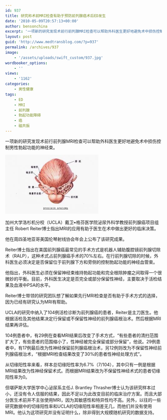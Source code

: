 ```yaml
---
id: 937
title: 研究称术前MRI检查有助于预防前列腺癌术后ED发生
date: '2010-05-09T20:57:13+00:00'
author: bensonchina
excerpt: '一项新的研究发现术前行前列腺MRI检查可以帮助外科医生更好地避免术中损伤控制男性勃起功能的神经束。加州大学洛杉机分校（UCLA）戴卫•格芬医学院泌尿外科学教授前列腺癌项目组主任 Robert Reiter博士指出MRI的应用有助于医生在术中做出更好的临床决策。Reiter博士指出在美国前列腺癌最常见的手术方式是机器人辅助腹腔镜前列腺切除术（RALP），这种术式占前列腺癌手术的70%左右。在行前列腺切除的时候，外科医生必须决定是否保留位于前列腺下方和旁侧的控制勃起功能的神经血管束。'
layout: post
guid: 'http://www.medtransblog.com/?p=937'
permalink: /archives/937
image:
    - '/assets/uploads/swift_custom/937.jpg'
wordbooker_options:
    - ''
views:
    - '1162'
categories:
    - 男性健康
tags:
    - ED
    - MRI
    - 前列腺
    - 勃起功能障碍
    - 癌
    - 磁共振
---
```


一项新的研究发现术前行前列腺MRI检查可以帮助外科医生更好地避免术中损伤控制男性勃起功能的神经束。

![](/assets/uploads/2010/05/4591909758_6a2e899deb-300x190.jpg)

加州大学洛杉机分校（UCLA）戴卫•格芬医学院泌尿外科学教授前列腺癌项目组主任 Robert Reiter博士指出MRI的应用有助于医生在术中做出更好的临床决策。

他在周四圣地亚哥美国伦琴射线协会年会上公布了该研究成果。

Reiter博士指出在美国前列腺癌最常见的手术方式是机器人辅助腹腔镜前列腺切除术（RALP），这种术式占前列腺癌手术的70%左右。在行前列腺切除的时候，外科医生必须决定是否保留位于前列腺下方和旁侧的控制勃起功能的神经血管束。

他指出，外科医生必须在保留神经束维持勃起功能和完全根除肿瘤之间取得一个很微妙的平衡。目前，外科医生决定是否完全或部分保留性神经，主要取决于活检结果及血液中PSA的水平。

Reiter博士带领的研究团队想了解如果先行MRI检查是否有助于手术方式的选择，因为已经有研究认为MRI有帮助。

UCLA的研究中纳入了104例活检诊断为前列腺癌的患者，Reiter是主刀医生。他根据活检及其他结果决定行保留或不保留性神经的前列腺癌根治术。然后根据MRI结果再评估。

104例患者中，有29例在查看MRI结果后改变了手术方式，“有些患者的清扫范围扩大了，有些患者的范围缩小了，性神经被完全保留或部分保留”，他说。29例患者中，有17例最后改为性神经保留前列腺癌根治术，另12例则改为不保留性神经前列腺癌根治术，“根据MRI检查结果改变了30%的患者性神经处理方式”。

从切缘阳性率来看，样本总切缘阳性率为6.7%（7/104），其中只有一例是根据MRI结果改为性神经保留术式。而根据MRI结果改为不保留性神经术式的患者切缘阳性率为0。

但堪萨斯大学医学中心泌尿系主任J. Brantley Thrasher博士认为该研究样本过小，还没有令人信服的结果，因此不足以为此改变目前的临床治疗方案。而且大部分医生术前并不主张使用MRI，因为其敏感性和特异性均不高。另外，以往的一些研究数据中的切缘阳性率和UCLA的切缘阳性率相差无几，而他们并没有使用MRI。他认为这项研究并没有证明什么，除非得到大规模随机研究的数据支持。